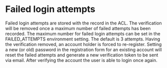 # Failed login attempts

Failed login attempts are stored with the record in the ACL. The verification will be removed once a maximum number of failed attempts has been recorded. The maximum number for failed login attempts can be set in the FAILED\_ATTEMPTS environment setting. The default is 3 attempts. Having the verification removed, an account holder is forced to re-register. Setting a new \(or old\) password in the registration form for an existing account will reset the failed attempts and generate a new verification token to be sent via email. After verifying the account the user is able to login once again.

